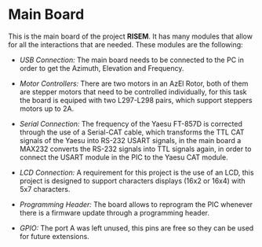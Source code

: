 Main Board
==========
This is the main board of the project **RISEM**. It has many modules that allow for all the interactions that are needed. These modules are the following:

*    *USB Connection:* The main board needs to be connected to the PC in order to get the Azimuth, Elevation and Frequency.

*    *Motor Controllers:* There are two motors in an AzEl Rotor, both of them are stepper motors that need to be controlled individually, for this task the board is equiped with two L297-L298 pairs, which support steppers motors up to 2A.

*    *Serial Connection:* The frequency of the Yaesu FT-857D is corrected through the use of a Serial-CAT cable, which transforms the TTL CAT signals of the Yaesu into RS-232 USART signals, in the main board a MAX232 converts the RS-232 signals into TTL signals again, in order to connect the USART module in the PIC to the Yaesu CAT module.

*    *LCD Connection:* A requirement for this project is the use of an LCD, this project is designed to support characters displays (16x2 or 16x4) with 5x7 characters.

*    *Programming Header:* The board allows to reprogram the PIC whenever there is a firmware update through a programming header.

*    *GPIO:* The port A was left unused, this pins are free so they can be used for future extensions.